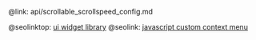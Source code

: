@link: api/scrollable_scrollspeed_config.md

@seolinktop: [ui widget library](https://webix.com)
@seolink: [javascript custom context menu](https://webix.com/widget/contextmenu/)